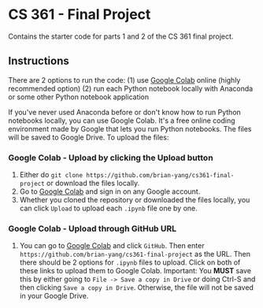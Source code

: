 # CS 361 - Final Project
Contains the starter code for parts 1 and 2 of the CS 361 final project.

## Instructions
There are 2 options to run the code: 
(1) use [Google Colab](https://colab.research.google.com/) online (highly recommended option)
(2) run each Python notebook locally with Anaconda or some other Python notebook application

If you've never used Anaconda before or don't know how to run Python notebooks locally, you can use Google Colab. It's a free online coding environment made by Google that lets you run Python notebooks. The files will be saved to Google Drive. To upload the files:

### Google Colab - Upload by clicking the Upload button
1. Either do `git clone https://github.com/brian-yang/cs361-final-project` or download the files locally.
2. Go to [Google Colab](https://colab.research.google.com/) and sign in on any Google account. 
3. Whether you cloned the repository or downloaded the files locally, you can click `Upload` to upload each `.ipynb` file one by one. 

### Google Colab - Upload through GitHub URL
1. You can go to [Google Colab](https://colab.research.google.com/) and click `GitHub`. Then enter `https://github.com/brian-yang/cs361-final-project` as the URL. Then there should be 2 options for `.ipynb` files to upload. Click on both of these links to upload them to Google Colab.
Important: You **MUST** save this by either going to `File -> Save a copy in Drive` or doing Ctrl-S and then clicking `Save a copy in Drive`. Otherwise, the file will not be saved in your Google Drive.
